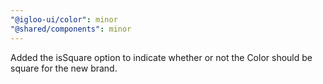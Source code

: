 ```yaml
---
"@igloo-ui/color": minor
"@shared/components": minor
---
```


Added the isSquare option to indicate whether or not the Color should be square for the new brand.
